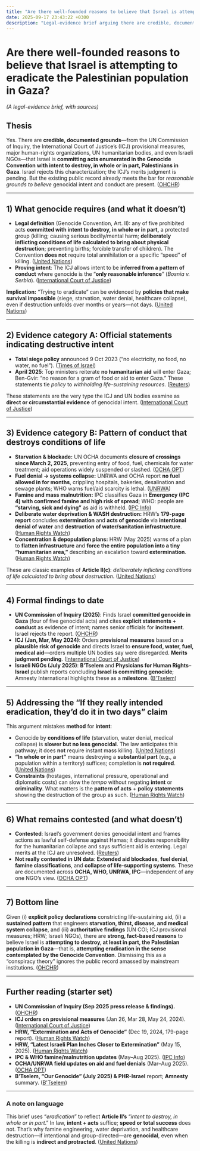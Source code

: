 ```yaml
---
title: "Are there well-founded reasons to believe that Israel is attempting to eradicate the Palestinian population in Gaza?"
date: 2025-09-17 23:43:22 +0300
description: "Legal‑evidence brief arguing there are credible, documented grounds—spanning UN findings, ICJ orders, major NGOs and Israeli sources—that Israel is committing genocide in Gaza via policies that engineer life‑destroying conditions, and why speed doesn't negate intent."
---
```

# Are there well-founded reasons to believe that Israel is attempting to eradicate the Palestinian population in Gaza?

*(A legal-evidence brief, with sources)*

## Thesis

Yes. There are **credible, documented grounds**—from the UN Commission of Inquiry, the International Court of Justice’s (ICJ) provisional measures, major human-rights organizations, UN humanitarian bodies, and even Israeli NGOs—that Israel is **committing acts enumerated in the Genocide Convention with intent to destroy, in whole or in part, Palestinians in Gaza**. Israel rejects this characterization; the ICJ’s merits judgment is pending. But the existing public record already meets the bar for *reasonable grounds to believe* genocidal intent and conduct are present. ([OHCHR][1])

---

## 1) What genocide requires (and what it **doesn’t**)

* **Legal definition** (Genocide Convention, Art. II): any of five prohibited acts **committed with intent to destroy, in whole or in part,** a protected group (killing; causing serious bodily/mental harm; **deliberately inflicting conditions of life calculated to bring about physical destruction**; preventing births; forcible transfer of children). The Convention **does not** require total annihilation or a specific “speed” of killing. ([United Nations][2])
* **Proving intent**: The ICJ allows intent to be **inferred from a pattern of conduct** where genocide is the “**only reasonable inference**” (*Bosnia v. Serbia*). ([International Court of Justice][3])

**Implication:** “Trying to eradicate” can be evidenced by **policies that make survival impossible** (siege, starvation, water denial, healthcare collapse), even if destruction unfolds over months or years—not days. ([United Nations][2])

---

## 2) Evidence category A: **Official statements indicating destructive intent**

* **Total siege policy** announced 9 Oct 2023 (“no electricity, no food, no water, no fuel”). ([Times of Israel][4])
* **April 2025**: Top ministers reiterate **no humanitarian aid** will enter Gaza; Ben-Gvir: “no reason for a gram of food or aid to enter Gaza.” These statements tie *policy* to *withholding life-sustaining resources*. ([Reuters][5])

These statements are the very type the ICJ and UN bodies examine as **direct or circumstantial evidence** of genocidal intent. ([International Court of Justice][6])

---

## 3) Evidence category B: **Pattern of conduct that destroys conditions of life**

* **Starvation & blockade:** UN OCHA documents **closure of crossings since March 2, 2025**, preventing entry of food, fuel, chemicals for water treatment; aid operations widely suspended or slashed. ([OCHA OPT][7])
* **Fuel denial → systems collapse:** UNRWA and OCHA report **no fuel allowed in for months**, crippling hospitals, bakeries, desalination and sewage plants; WHO warns fuel/aid scarcity is lethal. ([UNRWA][8])
* **Famine and mass malnutrition:** IPC classifies Gaza in **Emergency (IPC 4) with confirmed famine and high risk of spread**; WHO: people are **“starving, sick and dying”** as aid is withheld. ([IPC Info][9])
* **Deliberate water deprivation & WASH destruction:** HRW’s **179-page report** concludes **extermination** and **acts of genocide** via **intentional denial of water** and **destruction of water/sanitation infrastructure**. ([Human Rights Watch][10])
* **Concentration & depopulation plans:** HRW (May 2025) warns of a plan to **flatten infrastructure** and **force the entire population into a tiny “humanitarian area,”** describing an escalation toward **extermination**. ([Human Rights Watch][11])

These are classic examples of **Article II(c)**: *deliberately inflicting conditions of life calculated to bring about destruction*. ([United Nations][2])

---

## 4) Formal findings to date

* **UN Commission of Inquiry (2025)**: Finds Israel **committed genocide in Gaza** (four of five genocidal acts) and cites **explicit statements + conduct** as evidence of intent; names senior officials for **incitement**. Israel rejects the report. ([OHCHR][1])
* **ICJ (Jan, Mar, May 2024)**: Orders **provisional measures** based on a **plausible risk of genocide** and directs Israel to **ensure food, water, fuel, medical aid**—orders multiple UN bodies say were disregarded. **Merits judgment pending**. ([International Court of Justice][12])
* **Israeli NGOs (July 2025)**: **B’Tselem** and **Physicians for Human Rights–Israel** publish reports concluding **Israel is committing genocide**; Amnesty International highlights these as a **milestone**. ([B'Tselem][13])

---

## 5) Addressing the “If they really intended eradication, they’d do it in two days” claim

This argument mistakes **method** for **intent**:

* Genocide by **conditions of life** (starvation, water denial, medical collapse) is **slower but no less genocidal**. The law anticipates this pathway; it does **not** require instant mass killing. ([United Nations][2])
* **“In whole or in part”** means destroying a **substantial part** (e.g., a population within a territory) suffices; completion is **not required**. ([United Nations][2])
* **Constraints** (hostages, international pressure, operational and diplomatic costs) can slow the *tempo* without negating **intent** or **criminality**. What matters is the **pattern of acts** + **policy statements** showing the destruction of the group as such. ([Human Rights Watch][11])

---

## 6) What remains contested (and what doesn’t)

* **Contested**: Israel’s government denies genocidal intent and frames actions as lawful self-defense against Hamas; it disputes responsibility for the humanitarian collapse and says sufficient aid is entering. Legal merits at the ICJ are unresolved. ([Reuters][14])
* **Not really contested in UN data**: **Extended aid blockades**, **fuel denial**, **famine classifications**, and **collapse of life-supporting systems**. These are documented across **OCHA, WHO, UNRWA, IPC**—independent of any one NGO’s view. ([OCHA OPT][7])

---

## 7) Bottom line

Given (i) **explicit policy declarations** constricting life-sustaining aid, (ii) a **sustained pattern** that engineers **starvation, thirst, disease, and medical system collapse**, and (iii) **authoritative findings** (UN COI; ICJ provisional measures; HRW; Israeli NGOs), there are **strong, fact-based reasons** to believe Israel is **attempting to destroy, at least in part, the Palestinian population in Gaza**—that is, **attempting eradication in the sense contemplated by the Genocide Convention**. Dismissing this as a “conspiracy theory” ignores the public record amassed by mainstream institutions. ([OHCHR][1])

---

## Further reading (starter set)

* **UN Commission of Inquiry (Sep 2025 press release & findings).** ([OHCHR][1])
* **ICJ orders on provisional measures** (Jan 26, Mar 28, May 24, 2024). ([International Court of Justice][6])
* **HRW, “Extermination and Acts of Genocide”** (Dec 19, 2024, 179-page report). ([Human Rights Watch][10])
* **HRW, “Latest Israeli Plan Inches Closer to Extermination”** (May 15, 2025). ([Human Rights Watch][11])
* **IPC & WHO famine/malnutrition updates** (May–Aug 2025). ([IPC Info][9])
* **OCHA/UNRWA field updates on aid and fuel denials** (Mar–Aug 2025). ([OCHA OPT][7])
* **B’Tselem, “Our Genocide” (July 2025) & PHR-Israel** report; **Amnesty** summary. ([B'Tselem][13])

---

### A note on language

This brief uses “*eradication*” to reflect **Article II’s** “*intent to destroy, in whole or in part*.” In law, **intent + acts** suffice; **speed or total success** does not. That’s why famine engineering, water deprivation, and healthcare destruction—if intentional and group-directed—are **genocidal**, even when the killing is **indirect and protracted**. ([United Nations][2])

[1]: https://www.ohchr.org/en/press-releases/2025/09/israel-has-committed-genocide-gaza-strip-un-commission-finds?utm_source=chatgpt.com "Israel has committed genocide in the Gaza Strip, UN ..."
[2]: https://www.un.org/en/genocideprevention/documents/atrocity-crimes/Doc.1_Convention%20on%20the%20Prevention%20and%20Punishment%20of%20the%20Crime%20of%20Genocide.pdf?utm_source=chatgpt.com "Convention on the Prevention and Punishment of ..."
[3]: https://www.icj-cij.org/case/118?utm_source=chatgpt.com "Application of the Convention on the Prevention and ..."
[4]: https://www.timesofisrael.com/liveblog_entry/defense-minister-announces-complete-siege-of-gaza-no-power-food-or-fuel/?utm_source=chatgpt.com "Defense minister announces 'complete siege' of Gaza"
[5]: https://www.reuters.com/world/middle-east/israeli-defense-minister-says-no-humanitarian-aid-enter-gaza-tool-pressure-hamas-2025-04-16/?utm_source=chatgpt.com "Israeli defense minister says no humanitarian aid to enter ..."
[6]: https://www.icj-cij.org/node/203447?utm_source=chatgpt.com "Order of 26 January 2024 | INTERNATIONAL COURT OF ..."
[7]: https://www.ochaopt.org/content/gaza-humanitarian-response-update-2-15-march-2025?utm_source=chatgpt.com "Gaza Humanitarian Response Update | 2 - 15 March 2025"
[8]: https://www.unrwa.org/resources/reports/unrwa-situation-report-178-situation-gaza-strip-and-west-bank-including-east-jerusalem?utm_source=chatgpt.com "UNRWA Situation Report #178 on the Humanitarian Crisis ..."
[9]: https://www.ipcinfo.org/ipcinfo-website/countries-in-focus-archive/issue-124/en/?utm_source=chatgpt.com "The Gaza Strip is still confronted with a critical risk of ..."
[10]: https://www.hrw.org/report/2024/12/19/extermination-and-acts-genocide/israel-deliberately-depriving-palestinians-gaza?utm_source=chatgpt.com "Extermination and Acts of Genocide: Israel Deliberately ..."
[11]: https://www.hrw.org/news/2025/05/15/gaza-latest-israeli-plan-inches-closer-extermination?utm_source=chatgpt.com "Gaza: Latest Israeli Plan Inches Closer to Extermination"
[12]: https://www.icj-cij.org/node/203454?utm_source=chatgpt.com "Summary of the Order of 26 January 2024"
[13]: https://www.btselem.org/sites/default/files/publications/202507_our_genocide_eng.pdf?utm_source=chatgpt.com "July 2025"
[14]: https://www.reuters.com/world/middle-east/un-inquiry-finds-top-israeli-officials-incited-genocide-gaza-2025-09-16/?utm_source=chatgpt.com "UN inquiry finds top Israeli officials incited genocide in Gaza"
